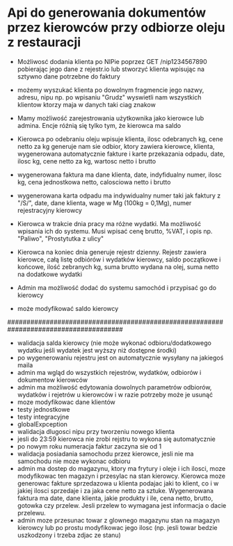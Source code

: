 # Api do generowania dokumentów przez kierowców przy odbiorze oleju z restauracji

- Możliwosć dodania klienta po NIPie poprzez GET /nip1234567890 pobierając jego dane z rejestr.io
lub stworzyć klienta wpisując na sztywno dane potrzebne do faktury

- możemy wyszukać klienta po dowolnym fragmencie jego nazwy, adresu, nipu np. po wpisaniu "Grudz" 
wyswietli nam wszystkich klientow ktorzy maja w danych taki ciag znakow

- Mamy możliwość zarejestrowania użytkownika jako kierowce lub admina. Encje róźnią się tylko tym, że 
kierowca ma saldo

- Kierowca po odebraniu oleju wpisuje klienta, ilosc odebranych kg, cene netto za kg
generuje nam sie odbior, ktory zawiera kierowce, klienta, wygenerowana automatycznie fakture
i karte przekazania odpadu, date, ilosc kg, cene netto za kg, wartosc netto i brutto
- wygenerowana faktura ma dane klienta, date, indyfidualny numer, ilosc kg, cena jednostkowa netto,
calosciowa netto i brutto
- wygenerowana karta odpadu ma indywidualny numer taki jak faktury z "/S/", date, dane klienta, wage w Mg
  (100kg = 0,1Mg), numer rejestracyjny kierowcy
- Kierowca w trakcie dnia pracy ma różne wydatki. Ma możliwość wpisania ich do systemu.
Musi wpisać cenę brutto, %VAT, i opis np. "Paliwo", "Prostytutka z ulicy"
- Kierowca na koniec dnia generuje rejestr dzienny. Rejestr zawiera kierowce, całą listę odbiórów i wydatków
kierowcy, saldo początkowe i końcowe, ilość zebranych kg, suma brutto wydana na olej, suma netto na 
dodatkowe wydatki

- Admin ma możliwość dodać do systemu samochód i przypisać go do kierowcy
- może modyfikować saldo kierowcy 

######################################################################################

- walidacja salda kierowcy (nie może wykonać odbioru/dodatkowego wydatku jeśli wydatek jest wyższy 
niż dostępne środki)
- po wygenerowaniu rejestru jest on automatycznie wysyłany na jakiegoś maila
- admin ma wgląd do wszystkich rejestrów, wydatków, odbiorów i dokumentow kierowców 
- admin ma możliwość edytowania dowolnych parametrów odbiorów, wydatków i rejetrów 
u kierowców i w razie potrzeby może je usunąć
- moze modyfikowac dane klientów
- testy jednostkowe
- testy integracyjne
- globalExpception 
- walidacja dlugosci nipu przy tworzeniu nowego klienta
- jesli do 23:59 kierowca nie zrobi rejstru to wykona się automatycznie 
- po nowym roku numeracja faktur zaczyna sie od 1
- walidacja posiadania samochodu przez kierowce, jesli nie ma samochodu nie moze wykonac odbioru
- admin ma dostep do magazynu, ktory ma frytury i oleje i ich ilosci, moze modyfikowac ten magazyn i przesylac na stan 
kierowcy. Kierowca moze generowac fakture sprzedazowa u klienta podajac jaki to klient, co i w jakiej ilosci sprzedaje 
i za jaka cene netto za sztuke. Wygenerowana faktura ma date, dane klienta, jakie produkty i ile, cena netto, brutto,
gotowka czy przelew. Jesli przelew to wymagana jest informacja o dacie przelewu.
- admin moze przesunac towar z glownego magazynu stan na magazyn kierowcy lub po prostu modyfikowac jego ilosc
  (np. jesli towar bedzie uszkodzony i trzeba zdjac ze stanu) 